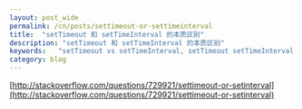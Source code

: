 ```yaml
---
layout: post_wide
permalink: /cn/posts/settimeout-or-settimeinterval
title:  "setTimeout 和 setTimeInterval 的本质区别"
description: "setTimeout 和 setTimeInterval 的本质区别"
keywords:   "setTimeout vs setTimeInterval, setTimeout setTimeInterval 本质区别"
category: blog
---
```


[http://stackoverflow.com/questions/729921/settimeout-or-setinterval](http://stackoverflow.com/questions/729921/settimeout-or-setinterval)
